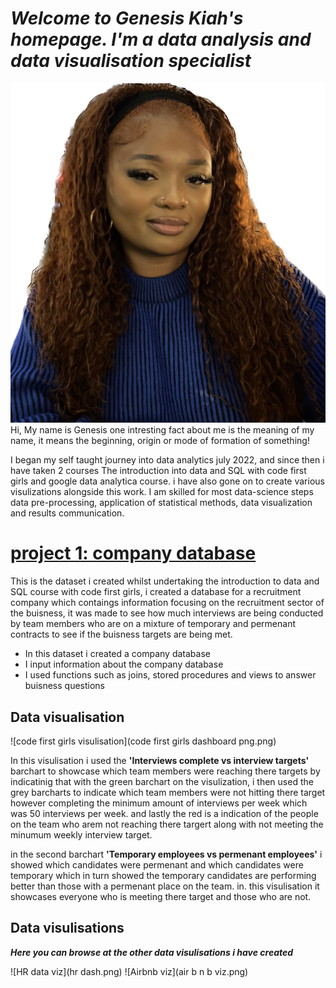#  *Welcome to Genesis Kiah's homepage. I'm a data analysis and data visualisation specialist*
![Genesis Kiah](IMG_8253.jpg) Hi, My name is Genesis one intresting fact about me is the meaning of my name, it means the beginning, origin or mode of formation of something! 

I began my self taught journey into data analytics july 2022, and since then i have taken 2 courses The introduction into data and SQL with code first girls and google data analytica course. i have also gone on to create various visulizations alongside this work. I am skilled for most data-science steps data pre-processing, application of statistical methods, data visualization and results communication.


# [project 1: company database](https://github.com/Genesiskiah/company-)

This is the dataset i created whilst undertaking the introduction to data and SQL course with code first girls, i created a database for a recruitment company which contaings information focusing on the recruitment sector of the buisness, it was made to see how much interviews are being conducted by team members who are on a mixture of temporary and permenant contracts to see if the buisness targets are being met. 

* In this dataset i created a company database 
* I input information about the company database 
* I used functions such as joins, stored procedures and views to answer buisness questions 

## Data visualisation 
![code first girls visulisation](code first girls dashboard png.png) 

In this visulisation i used the **'Interviews complete vs interview targets'** barchart to showcase which team members were reaching there targets by indicatinig that with the green barchart on the visulization, i then used the grey barcharts to indicate which team members were not hitting there target however completing the minimum amount of interviews per week which was 50 interviews per week. and lastly the red is a indication of the people on the team who arem not reaching there targert along with not meeting the minumum weekly interview target. 

in the second barchart **'Temporary employees vs permenant employees'** i showed which candidates were permenant and which candidates were temporary which in turn showed the temporary candidates are performing better than those with a permenant place on the team. in. this visulisation it showcases everyone who is meeting there target and those who are not. 

## Data visulisations 

***Here you can browse at the other data visulisations i have created***

![HR data viz](hr dash.png)
![Airbnb viz](air b n b viz.png)

